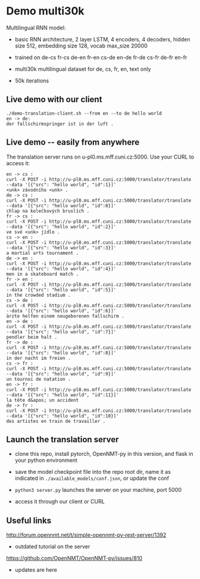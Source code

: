 # Demo multi30k

Multilingual RNN model:

- basic RNN architecture, 2 layer LSTM, 4 encoders, 4 decoders, hidden size 512, embedding size 128, vocab max_size 20000

- trained on de-cs fr-cs de-en fr-en cs-de en-de fr-de cs-fr de-fr en-fr

- multi30k multilingual dataset for de, cs, fr, en, text only

- 50k iterations

## Live demo with our client

```
./demo-translation-client.sh --from en --to de hello world
en -> de:
der fallschirmspringer ist in der luft .
```



## Live demo -- easily from anywhere

The translation server runs on u-pl0.ms.mff.cuni.cz:5000. Use your CURL to access it:

```
en -> cs : 
curl -X POST -i http://u-pl0.ms.mff.cuni.cz:5000/translator/translate --data '[{"src": "hello world", "id":1}]'
<unk> závodního <unk> .
de -> cs : 
curl -X POST -i http://u-pl0.ms.mff.cuni.cz:5000/translator/translate --data '[{"src": "hello world", "id":0}]'
chlap na kolečkových bruslích .
fr -> cs : 
curl -X POST -i http://u-pl0.ms.mff.cuni.cz:5000/translator/translate --data '[{"src": "hello world", "id":2}]'
ve své <unk> jídlo .
cs -> en : 
curl -X POST -i http://u-pl0.ms.mff.cuni.cz:5000/translator/translate --data '[{"src": "hello world", "id":3}]'
a martial arts tournament .
de -> en : 
curl -X POST -i http://u-pl0.ms.mff.cuni.cz:5000/translator/translate --data '[{"src": "hello world", "id":4}]'
men in a skateboard match .
fr -> en : 
curl -X POST -i http://u-pl0.ms.mff.cuni.cz:5000/translator/translate --data '[{"src": "hello world", "id":5}]'
in the crowded stadium .
cs -> de : 
curl -X POST -i http://u-pl0.ms.mff.cuni.cz:5000/translator/translate --data '[{"src": "hello world", "id":6}]'
ärzte helfen einem neugeborenen fallschirm .
en -> de : 
curl -X POST -i http://u-pl0.ms.mff.cuni.cz:5000/translator/translate --data '[{"src": "hello world", "id":7}]'
pendler beim halt .
fr -> de : 
curl -X POST -i http://u-pl0.ms.mff.cuni.cz:5000/translator/translate --data '[{"src": "hello world", "id":8}]'
in der nacht im freien .
cs -> fr : 
curl -X POST -i http://u-pl0.ms.mff.cuni.cz:5000/translator/translate --data '[{"src": "hello world", "id":9}]'
un tournoi de natation .
en -> fr : 
curl -X POST -i http://u-pl0.ms.mff.cuni.cz:5000/translator/translate --data '[{"src": "hello world", "id":11}]'
la tête d&apos; un accident
de -> fr : 
curl -X POST -i http://u-pl0.ms.mff.cuni.cz:5000/translator/translate --data '[{"src": "hello world", "id":10}]'
des artistes en train de travailler .
```

## Launch the translation server

- clone this repo, install pytorch, OpenNMT-py in this version, and flask in your python environment

- save the model checkpoint file into the repo root dir, name it as indicated in `./available_models/conf.json`, or update the conf

- `python3 server.py` launches the server on your machine, port 5000

- access it through our client or CURL


## Useful links

http://forum.opennmt.net/t/simple-opennmt-py-rest-server/1392

- outdated tutorial on the server

https://github.com/OpenNMT/OpenNMT-py/issues/810

- updates are here
